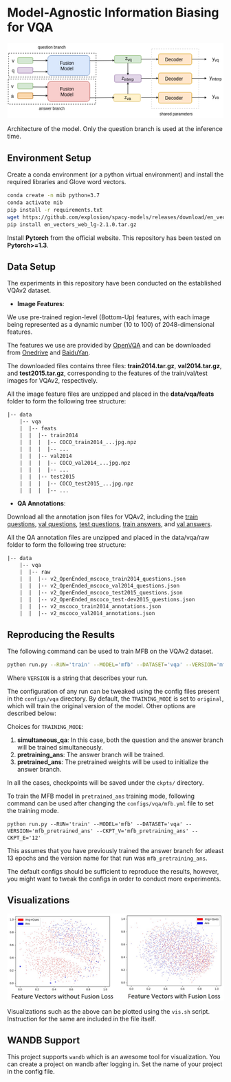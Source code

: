 # Model-Agnostic Information Biasing for VQA

![Model](images/model.png)

Architecture of the model. Only the question branch is used at the inference time.

## Environment Setup

Create a conda environment (or a python virtual environment) and install the required libraries and Glove word vectors.

```sh
conda create -n mib python=3.7
conda activate mib
pip install -r requirements.txt
wget https://github.com/explosion/spacy-models/releases/download/en_vectors_web_lg-2.1.0/en_vectors_web_lg-2.1.0.tar.gz -O en_vectors_web_lg-2.1.0.tar.gz
pip install en_vectors_web_lg-2.1.0.tar.gz
```

Install __Pytorch__ from the official website. This repository has been tested on __Pytorch>=1.3__.

## Data Setup

The experiments in this repository have been conducted on the established VQAv2 dataset. 

- __Image Features__:

We use pre-trained region-level (Bottom-Up) features, with each image being represented as a dynamic number (10 to 100) of 2048-dimensional features.

The features we use are provided by [OpenVQA](https://openvqa.readthedocs.io/en/latest/index.html) and can be downloaded from [Onedrive](https://awma1-my.sharepoint.com/:f:/g/personal/yuz_l0_tn/EsfBlbmK1QZFhCOFpr4c5HUBzUV0aH2h1McnPG1jWAxytQ?e=2BZl8O) and [BaiduYan](https://pan.baidu.com/s/1C7jIWgM3hFPv-YXJexItgw#list/path=%2F).

The downloaded files contains three files: __train2014.tar.gz__, __val2014.tar.gz__, and __test2015.tar.gz__, corresponding to the features of the train/val/test images for VQAv2, respectively.

All the image feature files are unzipped and placed in the __data/vqa/feats__ folder to form the following tree structure:

```
|-- data
	|-- vqa
	|  |-- feats
	|  |  |-- train2014
	|  |  |  |-- COCO_train2014_...jpg.npz
	|  |  |  |-- ...
	|  |  |-- val2014
	|  |  |  |-- COCO_val2014_...jpg.npz
	|  |  |  |-- ...
	|  |  |-- test2015
	|  |  |  |-- COCO_test2015_...jpg.npz
	|  |  |  |-- ...
```

- __QA Annotations__:

Download all the annotation json files for VQAv2, including the [train questions](https://s3.amazonaws.com/cvmlp/vqa/mscoco/vqa/v2_Questions_Train_mscoco.zip), [val questions](https://s3.amazonaws.com/cvmlp/vqa/mscoco/vqa/v2_Questions_Val_mscoco.zip), [test questions](https://s3.amazonaws.com/cvmlp/vqa/mscoco/vqa/v2_Questions_Test_mscoco.zip), [train answers](https://s3.amazonaws.com/cvmlp/vqa/mscoco/vqa/v2_Annotations_Train_mscoco.zip), and [val answers](https://s3.amazonaws.com/cvmlp/vqa/mscoco/vqa/v2_Annotations_Val_mscoco.zip).

All the QA annotation files are unzipped and placed in the data/vqa/raw folder to form the following tree structure:

```
|-- data
	|-- vqa
	|  |-- raw
	|  |  |-- v2_OpenEnded_mscoco_train2014_questions.json
	|  |  |-- v2_OpenEnded_mscoco_val2014_questions.json
	|  |  |-- v2_OpenEnded_mscoco_test2015_questions.json
	|  |  |-- v2_OpenEnded_mscoco_test-dev2015_questions.json
	|  |  |-- v2_mscoco_train2014_annotations.json
	|  |  |-- v2_mscoco_val2014_annotations.json
```

## Reproducing the Results

The following command can be used to train MFB on the VQAv2 dataset.

```sh
python run.py --RUN='train' --MODEL='mfb' --DATASET='vqa' --VERSION='mfb_sample_run'
```

Where ```VERSION``` is a string that describes your run.

The configuration of any run can be tweaked using the config files present in the ```configs/vqa``` directory. By default, the ```TRAINING_MODE``` is set to ```original```, which will train the original version of the model. Other options are described below:

Choices for ```TRAINING_MODE```:

1. __simultaneous_qa__: In this case, both the question and the answer branch will be trained simultaneously.
2. __pretraining_ans__: The answer branch will be trained. 
3. __pretrained_ans__: The pretrained weights will be used to initialize the answer branch.

In all the cases, checkpoints will be saved under the ```ckpts/``` directory.

To train the MFB model in ```pretrained_ans``` training mode, following command can be used after changing the ```configs/vqa/mfb.yml``` file to set the training mode.

```
python run.py --RUN='train' --MODEL='mfb' --DATASET='vqa' --VERSION='mfb_pretrained_ans' --CKPT_V='mfb_pretraining_ans' --CKPT_E='12'
```

This assumes that you have previously trained the answer branch for atleast 13 epochs and the version name for that run was ```mfb_pretraining_ans```.

The default configs should be sufficient to reproduce the results, however, you might want to tweak the configs in order to conduct more experiments.

## Visualizations

![Visualization](images/feature_tsne_vis.png?raw=true)

Visualizations such as the above can be plotted using the ```vis.sh``` script. Instruction for the same are included in the file itself.

## WANDB Support

This project supports ```wandb``` which is an awesome tool for visualization. You can create a project on wandb after logging in. Set the name of your project in the config file.
